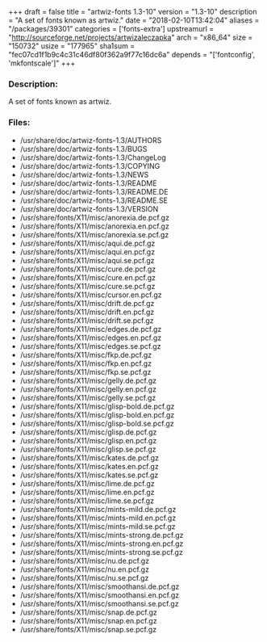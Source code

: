 +++
draft = false
title = "artwiz-fonts 1.3-10"
version = "1.3-10"
description = "A set of fonts known as artwiz."
date = "2018-02-10T13:42:04"
aliases = "/packages/39301"
categories = ['fonts-extra']
upstreamurl = "http://sourceforge.net/projects/artwizaleczapka"
arch = "x86_64"
size = "150732"
usize = "177965"
sha1sum = "fec07cd1f1b9c4c31c46df80f362a9f77c16dc6a"
depends = "['fontconfig', 'mkfontscale']"
+++
### Description: 
A set of fonts known as artwiz.

### Files: 
* /usr/share/doc/artwiz-fonts-1.3/AUTHORS
* /usr/share/doc/artwiz-fonts-1.3/BUGS
* /usr/share/doc/artwiz-fonts-1.3/ChangeLog
* /usr/share/doc/artwiz-fonts-1.3/COPYING
* /usr/share/doc/artwiz-fonts-1.3/NEWS
* /usr/share/doc/artwiz-fonts-1.3/README
* /usr/share/doc/artwiz-fonts-1.3/README.DE
* /usr/share/doc/artwiz-fonts-1.3/README.SE
* /usr/share/doc/artwiz-fonts-1.3/VERSION
* /usr/share/fonts/X11/misc/anorexia.de.pcf.gz
* /usr/share/fonts/X11/misc/anorexia.en.pcf.gz
* /usr/share/fonts/X11/misc/anorexia.se.pcf.gz
* /usr/share/fonts/X11/misc/aqui.de.pcf.gz
* /usr/share/fonts/X11/misc/aqui.en.pcf.gz
* /usr/share/fonts/X11/misc/aqui.se.pcf.gz
* /usr/share/fonts/X11/misc/cure.de.pcf.gz
* /usr/share/fonts/X11/misc/cure.en.pcf.gz
* /usr/share/fonts/X11/misc/cure.se.pcf.gz
* /usr/share/fonts/X11/misc/cursor.en.pcf.gz
* /usr/share/fonts/X11/misc/drift.de.pcf.gz
* /usr/share/fonts/X11/misc/drift.en.pcf.gz
* /usr/share/fonts/X11/misc/drift.se.pcf.gz
* /usr/share/fonts/X11/misc/edges.de.pcf.gz
* /usr/share/fonts/X11/misc/edges.en.pcf.gz
* /usr/share/fonts/X11/misc/edges.se.pcf.gz
* /usr/share/fonts/X11/misc/fkp.de.pcf.gz
* /usr/share/fonts/X11/misc/fkp.en.pcf.gz
* /usr/share/fonts/X11/misc/fkp.se.pcf.gz
* /usr/share/fonts/X11/misc/gelly.de.pcf.gz
* /usr/share/fonts/X11/misc/gelly.en.pcf.gz
* /usr/share/fonts/X11/misc/gelly.se.pcf.gz
* /usr/share/fonts/X11/misc/glisp-bold.de.pcf.gz
* /usr/share/fonts/X11/misc/glisp-bold.en.pcf.gz
* /usr/share/fonts/X11/misc/glisp-bold.se.pcf.gz
* /usr/share/fonts/X11/misc/glisp.de.pcf.gz
* /usr/share/fonts/X11/misc/glisp.en.pcf.gz
* /usr/share/fonts/X11/misc/glisp.se.pcf.gz
* /usr/share/fonts/X11/misc/kates.de.pcf.gz
* /usr/share/fonts/X11/misc/kates.en.pcf.gz
* /usr/share/fonts/X11/misc/kates.se.pcf.gz
* /usr/share/fonts/X11/misc/lime.de.pcf.gz
* /usr/share/fonts/X11/misc/lime.en.pcf.gz
* /usr/share/fonts/X11/misc/lime.se.pcf.gz
* /usr/share/fonts/X11/misc/mints-mild.de.pcf.gz
* /usr/share/fonts/X11/misc/mints-mild.en.pcf.gz
* /usr/share/fonts/X11/misc/mints-mild.se.pcf.gz
* /usr/share/fonts/X11/misc/mints-strong.de.pcf.gz
* /usr/share/fonts/X11/misc/mints-strong.en.pcf.gz
* /usr/share/fonts/X11/misc/mints-strong.se.pcf.gz
* /usr/share/fonts/X11/misc/nu.de.pcf.gz
* /usr/share/fonts/X11/misc/nu.en.pcf.gz
* /usr/share/fonts/X11/misc/nu.se.pcf.gz
* /usr/share/fonts/X11/misc/smoothansi.de.pcf.gz
* /usr/share/fonts/X11/misc/smoothansi.en.pcf.gz
* /usr/share/fonts/X11/misc/smoothansi.se.pcf.gz
* /usr/share/fonts/X11/misc/snap.de.pcf.gz
* /usr/share/fonts/X11/misc/snap.en.pcf.gz
* /usr/share/fonts/X11/misc/snap.se.pcf.gz
